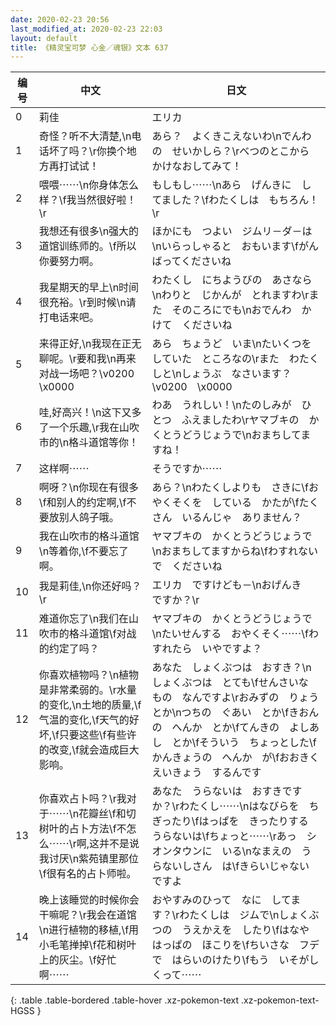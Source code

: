 ```yaml
---
date: 2020-02-23 20:56
last_modified_at: 2020-02-23 22:03
layout: default
title: 《精灵宝可梦 心金／魂银》文本 637
---
```

| 编号 | 中文 | 日文 |
| ---- | ---- | ---- |
| 0 | 莉佳 | エリカ |
| 1 | 奇怪？听不大清楚,\n电话坏了吗？\r你换个地方再打试试！ | あら？　よくきこえないわ\nでんわの　せいかしら？\rべつのとこから　かけなおしてみて！ |
| 2 | 喂喂⋯⋯\n你身体怎么样？\f我当然很好啦！\r | もしもし⋯⋯\nあら　げんきに　してました？\fわたくしは　もちろん！\r |
| 3 | 我想还有很多\n强大的道馆训练师的。\f所以你要努力啊。 | ほかにも　つよい　ジムリ－ダ－は\nいらっしゃると　おもいます\fがんばってくださいね |
| 4 | 我星期天的早上\n时间很充裕。\r到时候\n请打电话来吧。 | わたくし　にちようびの　あさなら\nわりと　じかんが　とれますわ\rまた　そのころにでも\nおでんわ　かけて　くださいね |
| 5 | 来得正好,\n我现在正无聊呢。\r要和我\n再来对战一场吧？\v0200　\x0000 | あら　ちょうど　いま\nたいくつを　していた　ところなの\rまた　わたくしと\nしょうぶ　なさいます？\v0200　\x0000 |
| 6 | 哇,好高兴！\n这下又多了一个乐趣,\r我在山吹市的\n格斗道馆等你！ | わあ　うれしい！\nたのしみが　ひとつ　ふえましたわ\rヤマブキの　かくとうどうじょうで\nおまちしてますね！ |
| 7 | 这样啊⋯⋯ | そうですか⋯⋯ |
| 8 | 啊呀？\n你现在有很多\f和别人的约定啊,\f不要放别人鸽子哦。 | あら？\nわたくしよりも　さきに\fおやくそくを　している　かたが\fたくさん　いるんじゃ　ありません？ |
| 9 | 我在山吹市的格斗道馆\n等着你,\f不要忘了啊。 | ヤマブキの　かくとうどうじょうで\nおまちしてますからね\fわすれないで　くださいね |
| 10 | 我是莉佳,\n你还好吗？\r | エリカ　ですけども－\nおげんき　ですか？\r |
| 11 | 难道你忘了\n我们在山吹市的格斗道馆\f对战的约定了吗？ | ヤマブキの　かくとうどうじょうで\nたいせんする　おやくそく⋯⋯\fわすれたら　いやですよ？ |
| 12 | 你喜欢植物吗？\n植物是非常柔弱的。\r水量的变化,\n土地的质量,\f气温的变化,\f天气的好坏,\f只要这些\f有些许的改变,\f就会造成巨大影响。 | あなた　しょくぶつは　おすき？\nしょくぶつは　とても\fせんさいな　もの　なんですよ\rおみずの　りょう　とか\nつちの　ぐあい　とか\fきおんの　へんか　とか\fてんきの　よしあし　とか\fそういう　ちょっとした\fかんきょうの　へんか　が\fおおきく　えいきょう　するんです |
| 13 | 你喜欢占卜吗？\r我对于⋯⋯\n花瓣丝\f和切树叶的占卜方法\f不怎么⋯⋯\r啊,这并不是说我讨厌\n紫苑镇里那位\f很有名的占卜师啦。 | あなた　うらないは　おすきですか？\rわたくし⋯⋯\nはなびらを　ちぎったり\fはっぱを　きったりする　うらないは\fちょっと⋯⋯\rあっ　シオンタウンに　いる\nなまえの　うらないしさん　は\fきらいじゃない　ですよ |
| 14 | 晚上该睡觉的时候你会干嘛呢？\r我会在道馆\n进行植物的移植,\f用小毛笔掸掉\f花和树叶上的灰尘。\f好忙啊⋯⋯ | おやすみのひって　なに　してます？\rわたくしは　ジムで\nしょくぶつの　うえかえを　したり\fはなや　はっぱの　ほこりを\fちいさな　フデで　はらいのけたり\fもう　いそがしくって⋯⋯ |
{: .table .table-bordered .table-hover .xz-pokemon-text .xz-pokemon-text-HGSS }